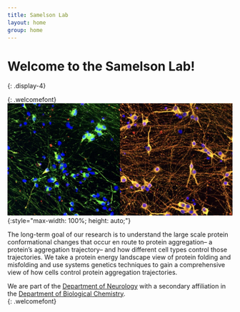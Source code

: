```yaml
---
title: Samelson Lab
layout: home
group: home
---
```


# Welcome to the Samelson Lab!
{: .display-4}
<br>

{: .welcomefont}
![Fraser lab logo](/static/img/NeuronFun.jpeg){:style="max-width: 100%; height: auto;"}
<br>


The long-term goal of our research is to understand the large scale protein conformational changes that occur en route to protein aggregation– a protein’s aggregation trajectory– and how different cell types control those trajectories. We take a protein energy landscape view of protein folding and misfolding and use systems genetics techniques to gain a comprehensive view of how cells control protein aggregation trajectories. <br>

We are part of the [Department of Neurology](https://www.uclahealth.org/departments/neurology) with a secondary affiliation in the [Department of Biological Chemistry](https://biolchem.ucla.edu/). <br>
{: .welcomefont}
